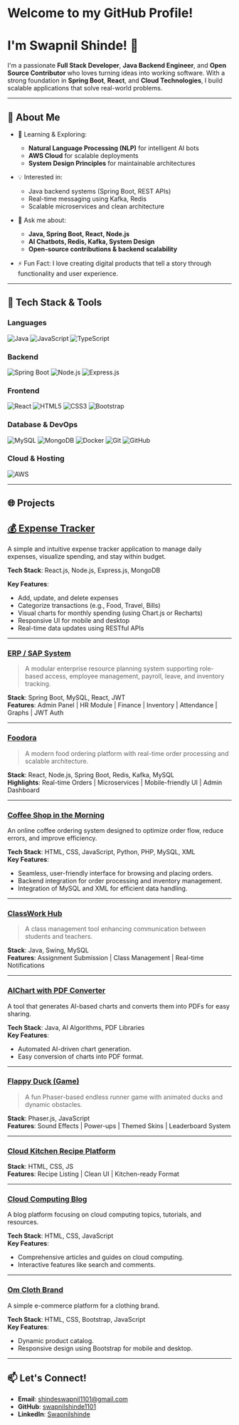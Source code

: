 # Welcome to my GitHub Profile!
# I'm Swapnil Shinde! 👋

I'm a passionate **Full Stack Developer**, **Java Backend Engineer**, and **Open Source Contributor** who loves turning ideas into working software. With a strong foundation in **Spring Boot**, **React**, and **Cloud Technologies**, I build scalable applications that solve real-world problems.

---

## 🚀 About Me

- 🌱 Learning & Exploring:
  - **Natural Language Processing (NLP)** for intelligent AI bots
  - **AWS Cloud** for scalable deployments
  - **System Design Principles** for maintainable architectures
- 💡 Interested in:
  - Java backend systems (Spring Boot, REST APIs)
  - Real-time messaging using Kafka, Redis
  - Scalable microservices and clean architecture

- 💬 Ask me about:
  - **Java, Spring Boot, React, Node.js**
  - **AI Chatbots, Redis, Kafka, System Design**
  - **Open-source contributions & backend scalability**

- ⚡ Fun Fact: I love creating digital products that tell a story through functionality and user experience.

---

## 🧠 Tech Stack & Tools

### Languages
![Java](https://img.shields.io/badge/Java-ED8B00?style=for-the-badge&logo=java&logoColor=white)
![JavaScript](https://img.shields.io/badge/JavaScript-F7DF1E?style=for-the-badge&logo=javascript&logoColor=black)
![TypeScript](https://img.shields.io/badge/TypeScript-007ACC?style=for-the-badge&logo=typescript&logoColor=white)

### Backend
![Spring Boot](https://img.shields.io/badge/Spring_Boot-6DB33F?style=for-the-badge&logo=spring&logoColor=white)
![Node.js](https://img.shields.io/badge/Node.js-339933?style=for-the-badge&logo=node.js&logoColor=white)
![Express.js](https://img.shields.io/badge/Express.js-000000?style=for-the-badge&logo=express&logoColor=white)


### Frontend
![React](https://img.shields.io/badge/React-61DAFB?style=for-the-badge&logo=react&logoColor=black)
![HTML5](https://img.shields.io/badge/HTML5-E34F26?style=for-the-badge&logo=html5&logoColor=white)
![CSS3](https://img.shields.io/badge/CSS3-1572B6?style=for-the-badge&logo=css3&logoColor=white)
![Bootstrap](https://img.shields.io/badge/Bootstrap-563D7C?style=for-the-badge&logo=bootstrap&logoColor=white)

### Database & DevOps
![MySQL](https://img.shields.io/badge/MySQL-00758F?style=for-the-badge&logo=mysql&logoColor=white)
![MongoDB](https://img.shields.io/badge/MongoDB-4EA94B?style=for-the-badge&logo=mongodb&logoColor=white)
![Docker](https://img.shields.io/badge/Docker-2496ED?style=for-the-badge&logo=docker&logoColor=white)
![Git](https://img.shields.io/badge/Git-F05032?style=for-the-badge&logo=git&logoColor=white)
![GitHub](https://img.shields.io/badge/GitHub-181717?style=for-the-badge&logo=github&logoColor=white)

### Cloud & Hosting
![AWS](https://img.shields.io/badge/AWS-232F3E?style=for-the-badge&logo=amazon-aws&logoColor=white)

---

## 🌐 Projects 

## [💰 Expense Tracker](https://github.com/swapnilshinde1101/ExpenseTracker)

A simple and intuitive expense tracker application to manage daily expenses, visualize spending, and stay within budget.

**Tech Stack**: React.js, Node.js, Express.js, MongoDB  

**Key Features**:
- Add, update, and delete expenses
- Categorize transactions (e.g., Food, Travel, Bills)
- Visual charts for monthly spending (using Chart.js or Recharts)
- Responsive UI for mobile and desktop
- Real-time data updates using RESTful APIs

 --- 

### [**ERP / SAP System**](https://github.com/swapnilshinde1101/erp-backend)
> A modular enterprise resource planning system supporting role-based access, employee management, payroll, leave, and inventory tracking.

**Stack**: Spring Boot, MySQL, React, JWT  
**Features**: Admin Panel | HR Module | Finance | Inventory | Attendance | Graphs | JWT Auth

---

### [**Foodora**](https://github.com/swapnilshinde1101/Foodora)
> A modern food ordering platform with real-time order processing and scalable architecture.

**Stack**: React, Node.js, Spring Boot, Redis, Kafka, MySQL  
**Highlights**: Real-time Orders | Microservices | Mobile-friendly UI | Admin Dashboard

---

### [**Coffee Shop in the Morning**](https://github.com/swapnilshinde1101/coffee-shop-in-the-morning)  
An online coffee ordering system designed to optimize order flow, reduce errors, and improve efficiency.  

**Tech Stack**: HTML, CSS, JavaScript, Python, PHP, MySQL, XML  
**Key Features**:  
- Seamless, user-friendly interface for browsing and placing orders.  
- Backend integration for order processing and inventory management.  
- Integration of MySQL and XML for efficient data handling.

---

### [**ClassWork Hub**](https://github.com/swapnilshinde1101/ClassWork_Hub)
> A class management tool enhancing communication between students and teachers.

**Stack**: Java, Swing, MySQL  
**Features**: Assignment Submission | Class Management | Real-time Notifications

---

### [**AIChart with PDF Converter**](https://github.com/swapnilshinde1101/AIChart-with-PDF-Converter)  
A tool that generates AI-based charts and converts them into PDFs for easy sharing.  

**Tech Stack**: Java, AI Algorithms, PDF Libraries  
**Key Features**:  
- Automated AI-driven chart generation.  
- Easy conversion of charts into PDF format.

---

### [**Flappy Duck (Game)**](https://github.com/swapnilshinde1101/Flappy-Duck)
> A fun Phaser-based endless runner game with animated ducks and dynamic obstacles.

**Stack**: Phaser.js, JavaScript  
**Features**: Sound Effects | Power-ups | Themed Skins | Leaderboard System

---

### [**Cloud Kitchen Recipe Platform**](https://github.com/swapnilshinde1101/cloud-kitchen-resepi)
**Stack**: HTML, CSS, JS  
**Features**: Recipe Listing | Clean UI | Kitchen-ready Format

---

### [**Cloud Computing Blog**](https://github.com/swapnilshinde1101/Cloud-Computing-Blog)  
A blog platform focusing on cloud computing topics, tutorials, and resources.  

**Tech Stack**: HTML, CSS, JavaScript  
**Key Features**:  
- Comprehensive articles and guides on cloud computing.  
- Interactive features like search and comments.

---

### [**Om Cloth Brand**](https://github.com/swapnilshinde1101/Om-Cloth-Brand)  
A simple e-commerce platform for a clothing brand.  

**Tech Stack**: HTML, CSS, Bootstrap, JavaScript  
**Key Features**:  
- Dynamic product catalog.  
- Responsive design using Bootstrap for mobile and desktop.

---

## 📫 Let's Connect!  
- **Email**: [shindeswapnil1101@gmail.com](mailto:shindeswapnil1101@gmail.com)  
- **GitHub**: [swapnilshinde1101](https://github.com/swapnilshinde1101)  
- **LinkedIn**: [Swapnilshinde](https://www.linkedin.com/in/swapnil-shinde-334219247/)
